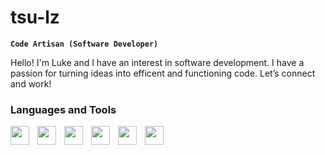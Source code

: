 # tsu-lz
 
**`Code Artisan (Software Developer)`**
 
Hello! I'm Luke and I have an interest in software development. I have a passion for turning ideas into efficent and functioning code. Let’s connect and work!
 
### Languages and Tools
 
<img align="left" width="30px" style="padding-right:10px;" 
src="https://cdn.jsdelivr.net/gh/devicons/devicon@latest/icons/git/git-original.svg"/>
 
<img align="left" width="30px" style="padding-right:10px;" 
src="https://cdn.jsdelivr.net/gh/devicons/devicon@latest/icons/linux/linux-original.svg" />

 
<img align="left" width="30px" style="padding-right:10px;" 
src="https://cdn.jsdelivr.net/gh/devicons/devicon@latest/icons/javascript/javascript-original.svg" />

 
<img align="left" width="30px" style="padding-right:10px;" 
src="https://cdn.jsdelivr.net/gh/devicons/devicon@latest/icons/python/python-original.svg" />

 
<img align="left" width="30px" style="padding-right:10px;" 
src="https://cdn.jsdelivr.net/gh/devicons/devicon@latest/icons/bash/bash-original.svg" />

<img align="left" width="30px" style="padding-right:10px;" 
src="https://cdn.jsdelivr.net/gh/devicons/devicon@latest/icons/csharp/csharp-line.svg" />
 
#
